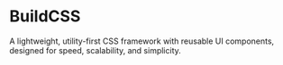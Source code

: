 # BuildCSS

A lightweight, utility-first CSS framework with reusable UI components, designed for speed, scalability, and simplicity.
